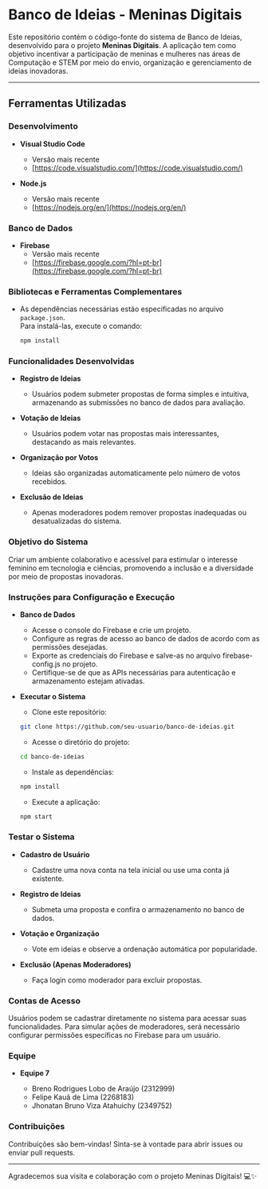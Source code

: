 # Banco de Ideias - Meninas Digitais

Este repositório contém o código-fonte do sistema de Banco de Ideias, desenvolvido para o projeto **Meninas Digitais**. A aplicação tem como objetivo incentivar a participação de meninas e mulheres nas áreas de Computação e STEM por meio do envio, organização e gerenciamento de ideias inovadoras.

---

## Ferramentas Utilizadas

### Desenvolvimento
- **Visual Studio Code**  
  - Versão mais recente  
  - [https://code.visualstudio.com/](https://code.visualstudio.com/)

- **Node.js**  
  - Versão mais recente  
  - [https://nodejs.org/en/](https://nodejs.org/en/)

### Banco de Dados
- **Firebase**  
  - Versão mais recente  
  - [https://firebase.google.com/?hl=pt-br](https://firebase.google.com/?hl=pt-br)

### Bibliotecas e Ferramentas Complementares
- As dependências necessárias estão especificadas no arquivo `package.json`.  
  Para instalá-las, execute o comando:  
  ```bash
  npm install

### Funcionalidades Desenvolvidas
- **Registro de Ideias**
  - Usuários podem submeter propostas de forma simples e intuitiva, armazenando as submissões no banco de dados para avaliação.

- **Votação de Ideias**
  - Usuários podem votar nas propostas mais interessantes, destacando as mais relevantes.

- **Organização por Votos**
  - Ideias são organizadas automaticamente pelo número de votos recebidos.

- **Exclusão de Ideias**
  - Apenas moderadores podem remover propostas inadequadas ou desatualizadas do sistema.

### Objetivo do Sistema
Criar um ambiente colaborativo e acessível para estimular o interesse feminino em tecnologia e ciências, promovendo a inclusão e a diversidade por meio de propostas inovadoras.

### Instruções para Configuração e Execução
- **Banco de Dados**
  - Acesse o console do Firebase e crie um projeto.
  - Configure as regras de acesso ao banco de dados de acordo com as permissões desejadas.
  - Exporte as credenciais do Firebase e salve-as no arquivo firebase-config.js no projeto.
  - Certifique-se de que as APIs necessárias para autenticação e armazenamento estejam ativadas.
  
- **Executar o Sistema**
  - Clone este repositório:
  ```bash
  git clone https://github.com/seu-usuario/banco-de-ideias.git
  ```
  - Acesse o diretório do projeto:
  ```bash
  cd banco-de-ideias
  ```
  - Instale as dependências:
  ```bash
  npm install
  ```
  - Execute a aplicação:
  ```bash
  npm start
  ```

### Testar o Sistema
- **Cadastro de Usuário**
  - Cadastre uma nova conta na tela inicial ou use uma conta já existente.
    
- **Registro de Ideias**
  - Submeta uma proposta e confira o armazenamento no banco de dados.
    
- **Votação e Organização**
  - Vote em ideias e observe a ordenação automática por popularidade.
    
- **Exclusão (Apenas Moderadores)**
  - Faça login como moderador para excluir propostas.

### Contas de Acesso
Usuários podem se cadastrar diretamente no sistema para acessar suas funcionalidades.
Para simular ações de moderadores, será necessário configurar permissões específicas no Firebase para um usuário.

### Equipe
- **Equipe 7**

  - Breno Rodrigues Lobo de Araújo (2312999)
  - Felipe Kauã de Lima (2268183)
  - Jhonatan Bruno Viza Atahuichy (2349752)

### Contribuições
Contribuições são bem-vindas!
Sinta-se à vontade para abrir issues ou enviar pull requests.

---

Agradecemos sua visita e colaboração com o projeto Meninas Digitais! 💻✨
